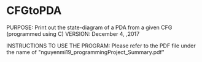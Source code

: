 # CFGtoPDA
PURPOSE:  Print out the state-diagram of a PDA from a given CFG (programmed using C)
VERSION: December 4, ,2017

INSTRUCTIONS TO USE THE PROGRAM:  Please refer to the PDF file under the name of "nguyenmi19_programmingProject_Summary.pdf"

